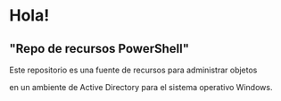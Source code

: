 <h1>Hola!</h1>
<h2>"Repo de recursos PowerShell" </h2>
<p>Este repositorio es una fuente de recursos para administrar objetos </p>
<p>en un ambiente de Active Directory para el sistema operativo Windows.</p>
